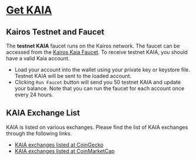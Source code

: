# [Get KAIA](https://docs.kaia.io/build/get-started/getting-kaia)

## Kairos Testnet and Faucet <a id="kairos-testnet-and-faucet"></a>

The **testnet KAIA** faucet runs on the Kairos network. The faucet can be accessed from the [Kairos Kaia Faucet](https://faucet.kaia.io). To receive testnet KAIA, you should have a valid Kaia account.

* Load your account into the wallet using your private key or keystore file. Testnet KAIA will be sent to the loaded account. 
* Clicking `Run Faucet` button will send you 50 testnet KAIA and update your balance. Note that you can run the faucet for each account once every 24 hours.

## KAIA Exchange List <a id="kaia-exchange-list"></a>

KAIA is listed on various exchanges.  Please find the list of KAIA exchanges through the following links.

- [KAIA exchanges listed at CoinGecko](https://www.coingecko.com/en/coins/klay#markets)
- [KAIA exchanges listed at CoinMarketCap](https://coinmarketcap.com/currencies/klaytn/markets/)

